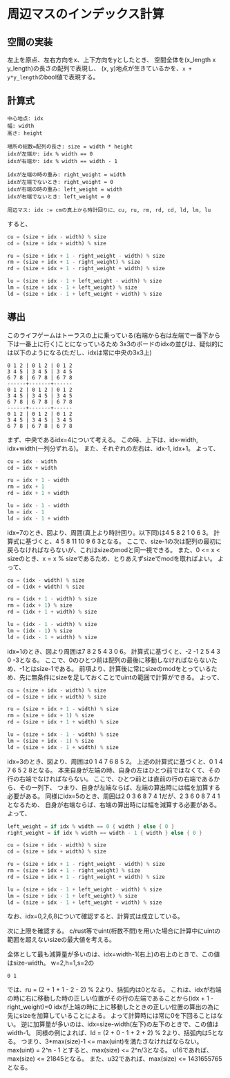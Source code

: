# 周辺マスのインデックス計算
## 空間の実装
左上を原点、左右方向をx、上下方向をyとしたとき、
空間全体を(x_length x y_length)の長さの配列で表現し、
(x, y)地点が生きているかを、`x + y*y_length`のbool値で表現する。

## 計算式
```
中心地点: idx
幅: width
高さ: height

場所の総数=配列の長さ: size = width * height
idxが左端か: idx % width == 0
idxが右端か: idx % width == width - 1

idxが左端の時の重み: right_weight = width
idxが左端でないとき: right_weight = 0
idxが右端の時の重み: left_weight = width
idxが右端でないとき: left_weight = 0

周辺マス: idx := cmの真上から時計回りに、cu, ru, rm, rd, cd, ld, lm, lu
```
すると、
```rs
cu = (size + idx - width) % size
cd = (size + idx + width) % size

ru = (size + idx + 1 - right_weight - width) % size
rm = (size + idx + 1 - right_weight) % size
rd = (size + idx + 1 - right_weight + width) % size

lu = (size + idx - 1 + left_weight - width) % size
lm = (size + idx - 1 + left_weight) % size
ld = (size + idx - 1 + left_weight + width) % size
```
## 導出
このライフゲームはトーラスの上に乗っている(右端から右は左端で一番下から下は一番上に行く)ことになっているため
3x3のボードのidxの並びは、疑似的には以下のようになる(ただし、idxは常に中央の3x3上)
```
0 1 2 | 0 1 2 | 0 1 2 
3 4 5 | 3 4 5 | 3 4 5 
6 7 8 | 6 7 8 | 6 7 8 
------+-------+------
0 1 2 | 0 1 2 | 0 1 2 
3 4 5 | 3 4 5 | 3 4 5 
6 7 8 | 6 7 8 | 6 7 8 
------+-------+------
0 1 2 | 0 1 2 | 0 1 2 
3 4 5 | 3 4 5 | 3 4 5 
6 7 8 | 6 7 8 | 6 7 8 
```
まず、中央であるidx=4について考える。
この時、上下は、idx-width, idx+width(一列分ずれる)。
また、それぞれの左右は、idx-1, idx+1。
よって、
```rs
cu = idx - width
cd = idx + width

ru = idx + 1 - width
rm = idx + 1
rd = idx + 1 + width

lu = idx - 1 - width
lm = idx - 1
ld = idx - 1 + width
```
idx=7のとき、図より、周囲(真上より時計回り。以下同)は4 5 8 2 1 0 6 3。
計算式に基づくと、4 5 8 11 10 9 6 3となる。
ここで、size-1の次は配列の最初に戻らなければならないが、これはsizeのmodと同一視できる。
また、0 <= x < sizeのとき、x = x % sizeであるため、とりあえずsizeでmodを取ればよい。
よって、
```rs
cu = (idx - width) % size
cd = (idx + width) % size

ru = (idx + 1 - width) % size
rm = (idx + 1) % size
rd = (idx + 1 + width) % size

lu = (idx - 1 - width) % size
lm = (idx - 1) % size
ld = (idx - 1 + width) % size
```
idx=1のとき、図より周囲は7 8 2 5 4 3 0 6。
計算式に基づくと、-2 -1 2 5 4 3 0 -3となる。
ここで、0のひとつ前は配列の最後に移動しなければならないため、-1とはsize-1である。
前項より、計算後に常にsizeのmodをとっているため、先に無条件にsizeを足しておくことでuintの範囲で計算ができる。
よって、
```rs
cu = (size + idx - width) % size
cd = (size + idx + width) % size

ru = (size + idx + 1 - width) % size
rm = (size + idx + 1) % size
rd = (size + idx + 1 + width) % size

lu = (size + idx - 1 - width) % size
lm = (size + idx - 1) % size
ld = (size + idx - 1 + width) % size
```
idx=3のとき、図より、周囲は0 1 4 7 6 8 5 2。
上述の計算式に基づくと、0 1 4 7 6 5 2 8となる。
本来自身が左端の時、自身の左はひとつ前ではなくて、その行の右端でなければならない。
ここで、ひとつ前とは直前の行の右端であるから、その一列下、
つまり、自身が左端ならば、左端の算出時には幅を加算する必要がある。
同様にidx=5のとき、周囲は2 0 3 6 8 7 4 1だが、2 3 6 0 8 7 4 1となるため、
自身が右端ならば、右端の算出時には幅を減算する必要がある。
よって、
```rs
left_weight = if idx % width == 0 { width } else { 0 }
right_weight = if idx % width == width - 1 { width } else { 0 }

cu = (size + idx - width) % size
cd = (size + idx + width) % size

ru = (size + idx + 1 - right_weight - width) % size
rm = (size + idx + 1 - right_weight) % size
rd = (size + idx + 1 - right_weight + width) % size

lu = (size + idx - 1 + left_weight - width) % size
lm = (size + idx - 1 + left_weight) % size
ld = (size + idx - 1 + left_weight + width) % size
```
なお、idx=0,2,6,8について確認すると、計算式は成立している。

次に上限を確認する。
c/rust等でuint(桁数不問)を用いた場合に計算中にuintの範囲を超えないsizeの最大値を考える。

全体として最も減算量が多いのは、idx=width-1(右上)の右上のときで、この値はsize-width。
w=2,h=1,s=2の
```
0 1
```
では、ru = (2 + 1 + 1 - 2  - 2) % 2より、括弧内は0となる。
これは、idxが右端の時に右に移動した時の正しい位置がその行の左端であることから(idx + 1 - right_weight)=0
idxが上端の時に上に移動したときの正しい位置の算出の為に先にsizeを加算していることによる。
よって計算時には常に0を下回ることはない。
逆に加算量が多いのは、idx=size-width(左下)の左下のときで、この値はwidth-1。
同様の例によれば、ld = (2 + 0 - 1 + 2 + 2) % 2より、括弧内は5となる。
つまり、3*max(size)-1 <= max(uint)を満たさなければならない。
max(uint) = 2^n - 1 とすると、max(size) <= 2^n/3となる。
u16であれば、max(size) <= 21845となる。
また、u32であれば、max(size) <= 1431655765となる。
